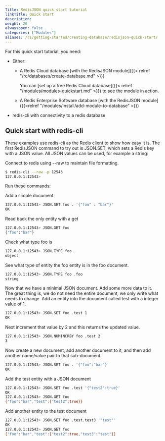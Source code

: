 ```yaml
---
Title: RedisJSON quick start tutorial
linkTitle: Quick start
description:
weight: 20
alwaysopen: false
categories: ["Modules"]
aliases: /rs/getting-started/creating-database/redisjson-quick-start/
---
```

For this quick start tutorial, you need:

- Either:
    - A Redis Cloud database [with the RedisJSON module]({{< relref "/rc/databases/create-database.md" >}})

        You can [set up a free Redis Cloud database]({{< relref "/modules/modules-quickstart.md" >}}) to see the module in action.
    - A Redis Enterprise Software database [with the RedisJSON module]({{<relref "/modules/install/add-module-to-database" >}})
- redis-cli with connectivity to a redis database

## Quick start with redis-cli

These examples use redis-cli as the Redis client to show how easy
it is. The first RedisJSON command to try out is JSON.SET, which sets a
Redis key with a JSON value. All JSON values can be used, for example a
string:

Connect to redis using --raw to maintain file formatting.

```sh
$ redis-cli --raw -p 12543
127.0.0.1:12543>
```

Run these commands:

Add a simple document

```sh
127.0.0.1:12543> JSON.SET foo . '{"foo" : "bar"}'
OK
```

Read back the only entity with a get

```sh
127.0.0.1:12543> JSON.GET foo
{"foo":"bar"}
```

Check what type foo is

```sh
127.0.0.1:12543> JSON.TYPE foo .
object
```

See what type of entity the foo entity is in the foo document.

```sh
127.0.0.1:12543> JSON.TYPE foo .foo
string
```

Now that we have a minimal JSON document. Add some more data to it. The
great thing is, we do not need the entire document, we only write what
needs to change. Add an entity into the document called test with a
integer value of 1.

```sh
127.0.0.1:12543> JSON.SET foo .test 1
OK
```

Next increment that value by 2 and this returns the updated value.

```sh
127.0.0.1:12543> JSON.NUMINCRBY foo .test 2
3
```

Now create a new document, add another document to it, and then add
another name/value pair to that sub-document.

```sh
127.0.0.1:12543> JSON.SET foo . '{"foo":"bar"}'
OK
```

Add the test entity with a JSON document

```sh
127.0.0.1:12543> JSON.SET foo .test '{"test2":true}'
OK
127.0.0.1:12543> JSON.GET foo
{"foo":"bar","test":{"test2":true}}
```

Add another entity to the test document

```sh
127.0.0.1:12543> JSON.SET foo .test.test3 '"test"'
OK
127.0.0.1:12543> JSON.GET foo
{"foo":"bar","test":{"test2":true,"test3":"test"}}
```

